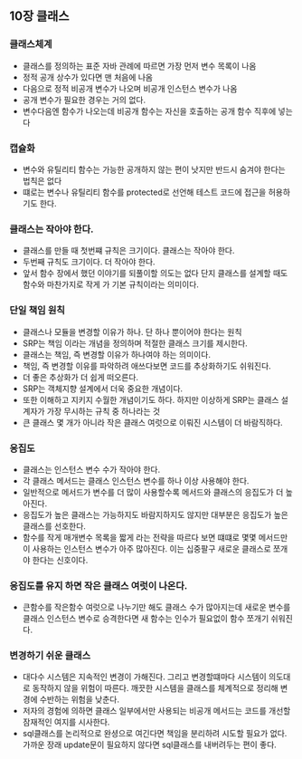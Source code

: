 ## 10장 클래스

### 클래스체계
- 클래스를 정의하는 표준 자바 관례에 따르면 가장 먼저 변수 목록이 나옴
- 정적 공개 상수가 있다면 맨 처음에 나옴
- 다음으로 정적 비공개 변수가 나오며 비공개 인스턴스 변수가 나옴
- 공개 변수가 필요한 경우는 거의 없다.
- 변수다음엔 함수가 나오는데 비공개 함수는 자신을 호출하는 공개 함수 직후에 넣는다

### 캡슐화
- 변수와 유틸리티 함수는 가능한 공개하지 않는 편이 낫지만 반드시 숨겨야 한다는 법칙은 없다
- 떄로는 변수나 유틸리티 함수를 protected로 선언해 테스트 코드에 접근을 허용하기도 한다.

### 클래스는 작아야 한다.
- 클래스를 만들 때 첫번쨰 규칙은 크기이다. 클래스는 작아야 한다.
- 두번째 규칙도 크기이다. 더 작아야 한다.
- 앞서 함수 장에서 했던 이야기를 되풀이할 의도는 없다 단지 클래스를 설계할 때도 함수와 마찬가지로 작게 가 기본 규칙이라는 의미이다.

### 단일 책임 원칙
- 클래스나 모듈을 변경할 이유가 하나. 단 하나 뿐이어야 한다는 원칙
- SRP는 책임 이라는 개념을 정의하며 적절한 클래스 크기를 제시한다.
- 클래스는 책임, 즉 변경할 이유가 하나여야 하는 의미이다.
- 책임, 즉 변경할 이유를 파악하려 애쓰다보면 코드를 추상화하기도 쉬워진다.
- 더 좋은 추상화가 더 쉽게 떠오른다.
- SRP는 객체지향 설계에서 더욱 중요한 개념이다. 
- 또한 이해하고 지키지 수월한 개념이기도 하다. 하지만 이상하게 SRP는 클래스 설계자가 가장 무시하는 규칙 중 하나라는 것
- 큰 클래스 몇 개가 아니라 작은 클래스 여럿으로 이뤄진 시스템이 더 바람직하다.

### 응집도
- 클래스는 인스턴스 변수 수가 작아야 한다. 
- 각 클래스 메서드는 클래스 인스턴스 변수를 하나 이상 사용해야 한다. 
- 일반적으로 메서드가 변수를 더 많이 사용할수록 메서드와 클래스의 응집도가 더 높아진다.
- 응집도가 높은 클래스는 가능하지도 바람지하지도 않지만 대부분은 응집도가 높은 클래스를 선호한다.
- 함수를 작게 매개변수 목록을 짧게 라는 전략을 따르다 보면 떄떄로 몇몇 메서드만이 사용하는 인스턴스 변수가 아주 많아진다. 이는 십중팔구 새로운 클래스로 쪼개야 한다는 신호이다.

### 응집도를 유지 하면 작은 클래스 여럿이 나온다.
- 큰함수를 작은함수 여럿으로 나누기만 해도 클래스 수가 많아지는데 새로운 변수를 클래스 인스턴스 변수로 승격한다면 새 함수는 인수가 필요없이 함수 쪼개기 쉬워진다.

### 변경하기 쉬운 클래스
- 대다수 시스템은 지속적인 변경이 가해진다. 그리고 변경할떄마다 시스템이 의도대로 동작하지 않을 위험이 따른다. 깨끗한 시스템을 클래스를 체계적으로 정리해 변경에 수반하는 위험을 낮춘다.
- 저자의 경험에 의하면 클래스 일부에서만 사용되는 비공개 메서드는 코드를 개선할 잠재적인 여지를 시사한다.
- sql클래스를 논리적으로 완셩으로 여긴다면 책임을 분리하려 시도할 필요가 없다. 가까운 장래 update문이 필요하지 않다면 sql클래스를 내버려두는 편이 좋다.
